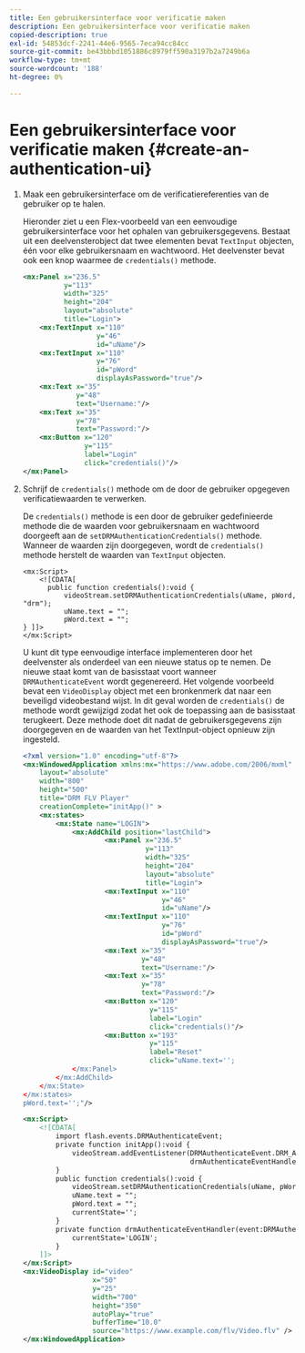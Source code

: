 ```yaml
---
title: Een gebruikersinterface voor verificatie maken
description: Een gebruikersinterface voor verificatie maken
copied-description: true
exl-id: 54853dcf-2241-44e6-9565-7eca94cc84cc
source-git-commit: be43bbbd1051886c8979ff590a3197b2a7249b6a
workflow-type: tm+mt
source-wordcount: '188'
ht-degree: 0%

---
```


# Een gebruikersinterface voor verificatie maken {#create-an-authentication-ui}

1. Maak een gebruikersinterface om de verificatiereferenties van de gebruiker op te halen.

   Hieronder ziet u een Flex-voorbeeld van een eenvoudige gebruikersinterface voor het ophalen van gebruikersgegevens. Bestaat uit een deelvensterobject dat twee elementen bevat `TextInput` objecten, één voor elke gebruikersnaam en wachtwoord. Het deelvenster bevat ook een knop waarmee de `credentials()` methode.

   ```xml
   <mx:Panel x="236.5"  
             y="113"  
             width="325"  
             height="204"  
             layout="absolute"  
             title="Login">  
       <mx:TextInput x="110"  
                     y="46"  
                     id="uName"/>  
       <mx:TextInput x="110"  
                     y="76"  
                     id="pWord"  
                     displayAsPassword="true"/>  
       <mx:Text x="35"  
                y="48"  
                text="Username:"/>  
       <mx:Text x="35"  
                y="78"  
                text="Password:"/>  
       <mx:Button x="120"  
                  y="115"  
                  label="Login"  
                  click="credentials()"/>  
   </mx:Panel>  
   ```

1. Schrijf de `credentials()` methode om de door de gebruiker opgegeven verificatiewaarden te verwerken.

   De `credentials()` methode is een door de gebruiker gedefinieerde methode die de waarden voor gebruikersnaam en wachtwoord doorgeeft aan de `setDRMAuthenticationCredentials()` methode. Wanneer de waarden zijn doorgegeven, wordt de `credentials()` methode herstelt de waarden van `TextInput` objecten.

   ```
   <mx:Script> 
       <![CDATA[ 
         public function credentials():void { 
             videoStream.setDRMAuthenticationCredentials(uName, pWord, "drm"); 
             uName.text = ""; 
             pWord.text = ""; 
   } ]]> 
   </mx:Script> 
   ```

   U kunt dit type eenvoudige interface implementeren door het deelvenster als onderdeel van een nieuwe status op te nemen. De nieuwe staat komt van de basisstaat voort wanneer `DRMAuthenticateEvent` wordt gegenereerd. Het volgende voorbeeld bevat een `VideoDisplay` object met een bronkenmerk dat naar een beveiligd videobestand wijst. In dit geval worden de `credentials()` de methode wordt gewijzigd zodat het ook de toepassing aan de basisstaat terugkeert. Deze methode doet dit nadat de gebruikersgegevens zijn doorgegeven en de waarden van het TextInput-object opnieuw zijn ingesteld.

   ```xml
   <?xml version="1.0" encoding="utf-8"?> 
   <mx:WindowedApplication xmlns:mx="https://www.adobe.com/2006/mxml" 
       layout="absolute" 
       width="800" 
       height="500" 
       title="DRM FLV Player" 
       creationComplete="initApp()" > 
       <mx:states> 
           <mx:State name="LOGIN"> 
               <mx:AddChild position="lastChild"> 
                       <mx:Panel x="236.5"  
                                 y="113"  
                                 width="325"  
                                 height="204"  
                                 layout="absolute"  
                                 title="Login"> 
                       <mx:TextInput x="110"  
                                     y="46"  
                                     id="uName"/> 
                       <mx:TextInput x="110"  
                                     y="76"  
                                     id="pWord"  
                                     displayAsPassword="true"/> 
                       <mx:Text x="35"  
                                y="48"  
                                text="Username:"/> 
                       <mx:Text x="35"  
                                y="78"  
                                text="Password:"/> 
                       <mx:Button x="120"  
                                  y="115"  
                                  label="Login"  
                                  click="credentials()"/> 
                       <mx:Button x="193"  
                                  y="115"  
                                  label="Reset"  
                                  click="uName.text=''; 
               </mx:Panel> 
           </mx:AddChild> 
       </mx:State> 
   </mx:states> 
   pWord.text='';"/> 
   
   <mx:Script> 
       <![CDATA[ 
           import flash.events.DRMAuthenticateEvent; 
           private function initApp():void { 
               videoStream.addEventListener(DRMAuthenticateEvent.DRM_AUTHENTICATE, 
                                            drmAuthenticateEventHandler); 
           } 
           public function credentials():void { 
               videoStream.setDRMAuthenticationCredentials(uName, pWord, "drm"); 
               uName.text = ""; 
               pWord.text = ""; 
               currentState=''; 
           } 
           private function drmAuthenticateEventHandler(event:DRMAuthenticateEvent):void { 
               currentState='LOGIN'; 
           } 
       ]]> 
   </mx:Script> 
   <mx:VideoDisplay id="video"  
                    x="50"  
                    y="25"  
                    width="700"  
                    height="350" 
                    autoPlay="true" 
                    bufferTime="10.0" 
                    source="https://www.example.com/flv/Video.flv" /> 
   </mx:WindowedApplication> 
   ```
